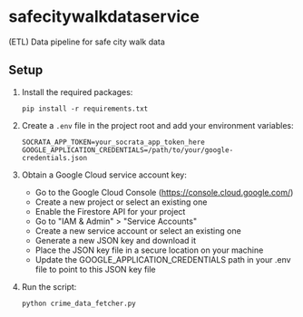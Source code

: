 # safecitywalkdataservice
(ETL) Data pipeline for safe city walk data

## Setup

1. Install the required packages:
   ```
   pip install -r requirements.txt
   ```

2. Create a `.env` file in the project root and add your environment variables:
   ```
   SOCRATA_APP_TOKEN=your_socrata_app_token_here
   GOOGLE_APPLICATION_CREDENTIALS=/path/to/your/google-credentials.json
   ```

3. Obtain a Google Cloud service account key:
   - Go to the Google Cloud Console (https://console.cloud.google.com/)
   - Create a new project or select an existing one
   - Enable the Firestore API for your project
   - Go to "IAM & Admin" > "Service Accounts"
   - Create a new service account or select an existing one
   - Generate a new JSON key and download it
   - Place the JSON key file in a secure location on your machine
   - Update the GOOGLE_APPLICATION_CREDENTIALS path in your .env file to point to this JSON key file

3. Run the script:
   ```
   python crime_data_fetcher.py
   ```
